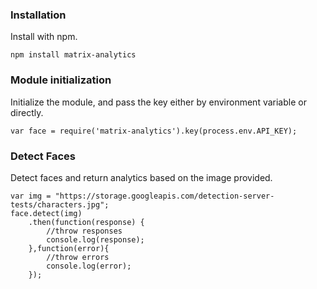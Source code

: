 
### Installation
Install with npm.
```
npm install matrix-analytics
```

### Module initialization
Initialize the module, and pass the key either by environment variable or directly.
```
var face = require('matrix-analytics').key(process.env.API_KEY);
```

### Detect Faces
Detect faces and return analytics based on the image provided.
```
var img = "https://storage.googleapis.com/detection-server-tests/characters.jpg";
face.detect(img)
	.then(function(response) {
		//throw responses
		console.log(response);
	},function(error){
		//throw errors
		console.log(error);
	});
```